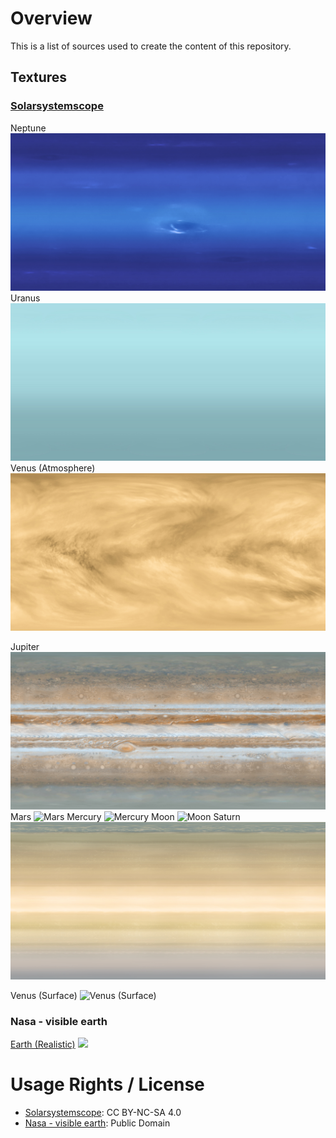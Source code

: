 # Overview
This is a list of sources used to create the content of this repository.
## Textures
### [Solarsystemscope](https://www.solarsystemscope.com/textures/)

Neptune ![Neptune](public/textures/2k_neptune.jpg)
Uranus ![Uranus](public/textures/2k_uranus.jpg)
Venus (Atmosphere) ![Venus (Atmosphere)](public/textures/4k_venus_atmosphere.jpg)

[//]: # (Earth &#40;Clouds&#41; ![Earth &#40;Clouds&#41;]&#40;public/textures/8k_earth_clouds.jpg&#41;)
[//]: # (Earth &#40;Day-map&#41; ![Earth &#40;Day-map&#41;]&#40;public/textures/8k_earth_daymap.jpg&#41;)
[//]: # (Earth &#40;Night-map&#41; ![Earth &#40;Night-map&#41;]&#40;public/textures/8k_earth_nightmap.jpg&#41;)
Jupiter ![Jupiter](public/textures/8k_jupiter.jpg)
Mars ![Mars](public/textures/8k_mars.jpg)
Mercury ![Mercury](public/textures/8k_mercury.jpg)
Moon ![Moon](public/textures/8k_moon.jpg)
Saturn ![Saturn](public/textures/8k_saturn.jpg)

[//]: # (Sun ![Sun]&#40;public/textures/8k_sun.jpg&#41;)
Venus (Surface) ![Venus (Surface)](public/textures/8k_venus_surface.jpg)
### Nasa - visible earth
[Earth (Realistic)](https://visibleearth.nasa.gov/images/57730/the-blue-marble-land-surface-ocean-color-and-sea-ice/82680l) ![](public/textures/8k_earth_realistic.png)

# Usage Rights / License
- [Solarsystemscope](https://www.solarsystemscope.com/textures/): CC BY-NC-SA 4.0
- [Nasa - visible earth](https://visibleearth.nasa.gov/): Public Domain